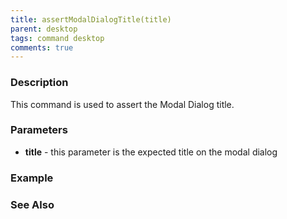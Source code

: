 ```yaml
---
title: assertModalDialogTitle(title)
parent: desktop
tags: command desktop
comments: true
---
```


### Description

This command is used to assert the Modal Dialog title.

### Parameters

- **title** -  this parameter is the expected title on the modal dialog

### Example


### See Also